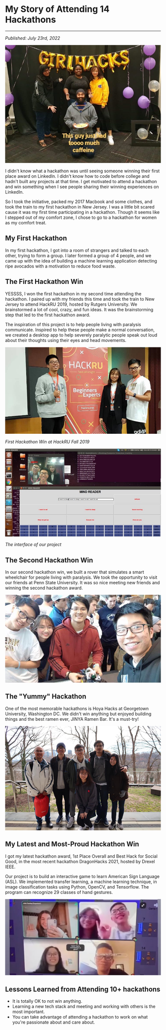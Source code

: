 # My Story of Attending 14 Hackathons
---
*Published: July 23rd, 2022*

![My First Hackathon](/assets/blogs/blog1/njit.jpg)

I didn't know what a hackathon was until seeing someone winning their first place award on LinkedIn. I didn't know how to code before college and hadn't built any projects at that time. I get motivated to attend a hackathon and win something when I see people sharing their winning experiences on LinkedIn. 

So I took the initiative, packed my 2017 Macbook and some clothes, and took the train to my first hackathon in New Jersey. I was a little bit scared cause it was my first time participating in a hackathon. Though it seems like I stepped out of my comfort zone, I chose to go to a hackathon for women as my comfort treat. 

## My First Hackathon
In my first hackathon, I got into a room of strangers and talked to each other, trying to form a group. I later formed a group of 4 people, and we came up with the idea of building a machine learning application detecting ripe avocados with a motivation to reduce food waste. 

## The First Hackathon Win
YESSSS, I won the first hackathon in my second time attending the hackathon. I paired up with my friends this time and took the train to New Jersey to attend HackRU 2019, hosted by Rutgers University. We brainstormed a lot of cool, crazy, and fun ideas. It was the brainstorming step that led to the first hackathon award.

The inspiration of this project is to help people living with paralysis communicate. Inspired to help these people make a normal conversation, we created a desktop app to help severely paralytic people speak out loud about their thoughts using their eyes and head movements.

![The First Hackathon Win](/assets/blogs/blog1/hackru.jpg)

*First Hackathon Win at HackRU Fall 2019*

![GUI Speak Your Mind](/assets/blogs/blog1/speak-your-mind.jpg)

*The interface of our project*

## The Second Hackathon Win
In our second hackathon win, we built a rover that simulates a smart wheelchair for people living with paralysis. We took the opportunity to visit our friends at Penn State University. It was so nice meeting new friends and winning the second hackathon award. 

![The Second Hackathon Winn](/assets/blogs/blog1/hackpsu.jpg)

## The "Yummy" Hackathon
One of the most memorable hackathons is Hoya Hacks at Georgetown University, Washington DC. We didn't win anything but enjoyed building things and the best ramen ever, JINYA Ramen Bar. It's a must-try!

![Hoyahacks Hackathon](/assets/blogs/blog1/hoyahacks.jpg)

## My Latest and Most-Proud Hackathon Win
I got my latest hackathon award, 1st Place Overall and Best Hack for Social Good, in the most recent hackathon DragonHacks 2021, hosted by Drexel IEEE. 

Our project is to build an interactive game to learn American Sign Language (ASL). We implemented transfer learning, a machine learning technique, in image classification tasks using Python, OpenCV, and Tensorflow. The program can recognize 29 classes of hand gestures.


![DragonHacks 2021](/assets/blogs/blog1/dragonhacks.jpg)

## Lessons Learned from Attending 10+ hackathons
- It is totally OK to not win anything. 
- Learning a new tech stack and meeting and working with others is the most important.
- You can take advantage of attending a hackathon to work on what you're passionate about and care about. 
